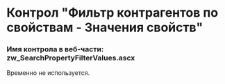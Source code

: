 ﻿---
description: 2.4.9.1
---
# Контрол "Фильтр контрагентов по свойствам - Значения свойств"
### Имя контрола в веб-части: zw_SearchPropertyFilterValues.ascx
Временно не используется.
